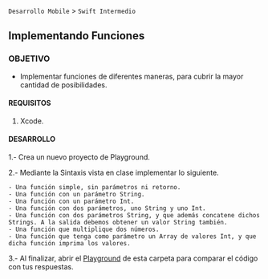 
`Desarrollo Mobile` > `Swift Intermedio`


## Implementando Funciones


### OBJETIVO

- Implementar funciones de diferentes maneras, para cubrir la mayor cantidad de posibilidades.


#### REQUISITOS

1. Xcode.

#### DESARROLLO

1.- Crea un nuevo proyecto de Playground.

2.- Mediante la Sintaxis vista en clase implementar lo siguiente.

```
- Una función simple, sin parámetros ni retorno.
- Una función con un parámetro String.
- Una función con un parámetro Int.
- Una función con dos parámetros, uno String y uno Int.
- Una función con dos parámetros String, y que además concatene dichos Strings. A la salida debemos obtener un valor String también.
- Una función que multiplique dos números.
- Una función que tenga como parámetro un Array de valores Int, y que dicha función imprima los valores.
```

3.- Al finalizar, abrir el [Playground](Functions.playground) de esta carpeta para comparar el código con tus respuestas.
